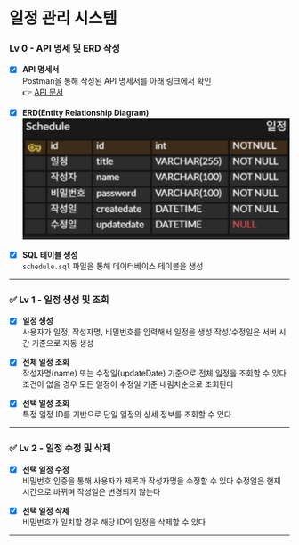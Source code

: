 # 일정 관리 시스템

### Lv 0 - API 명세 및 ERD 작성
- [x] **API 명세서**  
  Postman을 통해 작성된 API 명세서를 아래 링크에서 확인  
  👉 [API 문서](https://hyoeunchoi.postman.co/workspace/My-Workspace~35bd902f-2bad-4464-815d-e599dd0a7640/collection/45173639-f47b444a-c27a-419b-93dc-4e04b46fee69?action=share&creator=45173639)

- [x] **ERD(Entity Relationship Diagram)**  
  ![ERD](./images/img.png)

- [x] **SQL 테이블 생성**  
  `schedule.sql` 파일을 통해 데이터베이스 테이블을 생성

---
### ✅ Lv 1 - 일정 생성 및 조회
- [x] **일정 생성**  
  사용자가 일정, 작성자명, 비밀번호를 입력해서 일정을 생성
  작성/수정일은 서버 시간 기준으로 자동 생성

- [x] **전체 일정 조회**  
  작성자명(name) 또는 수정일(updateDate) 기준으로 전체 일정을 조회할 수 있다
  조건이 없을 경우 모든 일정이 수정일 기준 내림차순으로 조회된다

- [x] **선택 일정 조회**  
  특정 일정 ID를 기반으로 단일 일정의 상세 정보를 조회할 수 있다

---

### ✅ Lv 2 - 일정 수정 및 삭제
- [x] **선택 일정 수정**  
  비밀번호 인증을 통해 사용자가 제목과 작성자명을 수정할 수 있다
  수정일은 현재 시간으로 바뀌며 작성일은 변경되지 않는다

- [x] **선택 일정 삭제**  
  비밀번호가 일치할 경우 해당 ID의 일정을 삭제할 수 있다

---

                         

